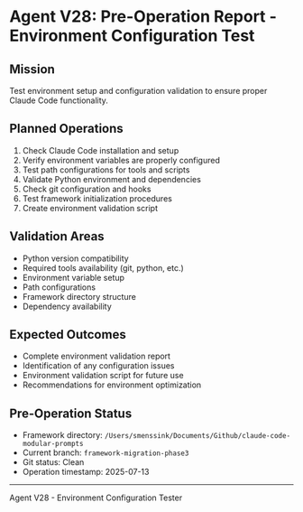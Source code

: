 # Agent V28: Pre-Operation Report - Environment Configuration Test

## Mission
Test environment setup and configuration validation to ensure proper Claude Code functionality.

## Planned Operations
1. Check Claude Code installation and setup
2. Verify environment variables are properly configured
3. Test path configurations for tools and scripts
4. Validate Python environment and dependencies
5. Check git configuration and hooks
6. Test framework initialization procedures
7. Create environment validation script

## Validation Areas
- Python version compatibility
- Required tools availability (git, python, etc.)
- Environment variable setup
- Path configurations
- Framework directory structure
- Dependency availability

## Expected Outcomes
- Complete environment validation report
- Identification of any configuration issues
- Environment validation script for future use
- Recommendations for environment optimization

## Pre-Operation Status
- Framework directory: `/Users/smenssink/Documents/Github/claude-code-modular-prompts`
- Current branch: `framework-migration-phase3`
- Git status: Clean
- Operation timestamp: 2025-07-13

---
Agent V28 - Environment Configuration Tester